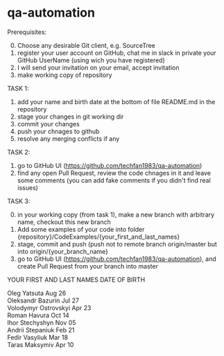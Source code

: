 # qa-automation

Prerequisites:<br/>

0. Choose any desirable Git client, e.g. SourceTree<br/>
1. register your user account on GitHub, chat me in slack in private your GitHub UserName (using wich you have registered)<br/>
2. I will send your invitation on your email, accept invitation<br/>
3. make working copy of repository<br/>

TASK 1:<br/>

1) add your name and birth date at the bottom of file README.md in the repository<br/>
2) stage your changes in git working dir<br/>
3) commit your changes<br/>
4) push your chnages to github<br/>
5) resolve any merging conflicts if any<br/>

TASK 2: <br/>

1) go to GitHub UI (https://github.com/techfan1983/qa-automation)<br/>
2) find any open Pull Request, review the code chnages in it and leave some comments (you can add fake comments if you didn't find real issues)<br/>

TASK 3:<br/>

0) in your working copy (from task 1), make a new branch with arbitrary name, checkout this new branch<br/>
1) Add some examples of your code into folder {repository}/CodeExamples/{your_first_and_last_names}<br/>
2) stage, commit and push (push not to remote branch origin/master but into origin/{your_branch_name}<br/>
3) go to GitHub UI (https://github.com/techfan1983/qa-automation), and create Pull Request from your branch into master<br/>



YOUR FIRST AND LAST NAMES        DATE OF BIRTH <br/>

Oleg Yatsuta                     Aug 26 <br/>
Oleksandr Bazurin                Jul 27 <br/>
Volodymyr Ostrovskyi			 Apr 23 <br/>
Roman Havura					 Oct 14 <br/>
Ihor Stechyshyn				     Nov 05 <br/>
Andrii Stepaniuk				 Feb 21 <br/>
Fedir Vasyliuk                    Mar 18 <br/>
Taras Maksymiv                   Apr 10 <br/>